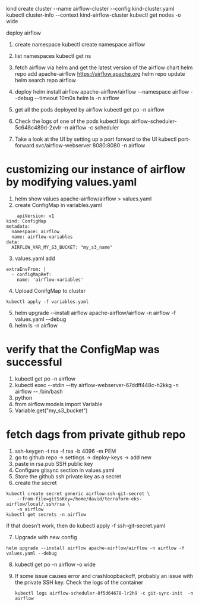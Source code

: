 kind create cluster --name airflow-cluster --config kind-cluster.yaml 
kubectl cluster-info --context kind-airflow-cluster
kubectl get nodes -o wide

deploy airflow

1. create namespace
    kubectl create namespace airflow
2. list namespaces
    kubectl get ns
3. fetch airflow via helm and get the latest version of the airflow chart
    helm repo add apache-airflow https://airflow.apache.org
    helm repo update
    helm search repo airflow

4. deploy
    helm install airflow apache-airflow/airflow --namespace airflow --debug --timeout 10m0s
    helm ls -n airflow
5. get all the pods deployed by airflow
     kubectl get po -n airflow

6. Check the logs of one of the pods
    kubectl logs airflow-scheduler-5c648c489d-2xvlr -n airflow -c scheduler

7. Take a look at the UI by setting up a port forward to the UI
    kubectl port-forward svc/airflow-webserver 8080:8080 -n airflow

# customizing our instance of airflow by modifying values.yaml
1. helm show values apache-airflow/airflow > values.yaml
2. create ConfigMap in variables.yaml
```
    apiVersion: v1
kind: ConfigMap
metadata:
  namespace: airflow
  name: airflow-variables
data:
  AIRFLOW_VAR_MY_S3_BUCKET: "my_s3_name"
  ```

3. values.yaml add 
```
extraEnvFrom: |
  - configMapRef:
    name: 'airflow-variables'
```

4. Upload ConifgMap to cluster
```
kubectl apply -f variables.yaml
```

5. helm upgrade --install airflow apache-airflow/airflow -n airflow -f values.yaml --debug
6. helm ls -n airflow

# verify that the ConfigMap was successful
1. kubectl get po -n airflow
2. kubectl exec --stdin --tty airflow-webserver-67ddff448c-h2kkg -n airflow -- /bin/bash
3. python
4. from airflow.models import Variable
5. Variable.get("my_s3_bucket")



# fetch dags from private github repo
1. ssh-keygen -t rsa -f rsa -b 4096 -m PEM
2. go to github repo -> settings -> deploy-keys -> add new 
3. paste in rsa.pub SSH public key
4. Configure gitsync section in values.yaml
5. Store the github ssh private key as a secret
6. create the secret
```
kubectl create secret generic airflow-ssh-git-secret \
    --from-file=gitSsKey=/home/david/terraform-eks-airflow/local/.ssh/rsa \
    -n airflow
kubectl get secrets -n airflow
```

If that doesn't work, then do kubectl apply -f ssh-git-secret.yaml

7. Upgrade with new config
```
helm upgrade --install airflow apache-airflow/airflow -n airflow -f values.yaml --debug
```

8.  kubectl get po -n airflow -o wide

9. If some issue causes error and crashloopbackoff, probably an issue with the private SSH key. Check
   the logs of the container 
   ```
   kubectl logs airflow-scheduler-8f5d64678-lr2h9 -c git-sync-init  -n airflow
   ```